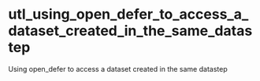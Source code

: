 # utl_using_open_defer_to_access_a_dataset_created_in_the_same_datastep
Using open_defer to access a dataset created in the same datastep

